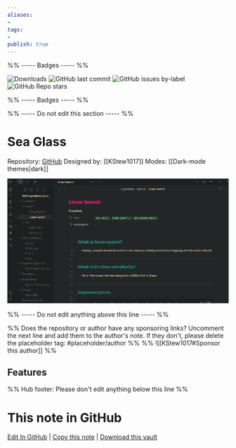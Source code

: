 ```yaml
---
aliases:
- 
tags: 
- 
publish: true
---
```


%% ----- Badges ----- %%

![Downloads](https://img.shields.io/badge/downloads-1368-573E7A?style=for-the-badge&logo=)
![GitHub last commit](https://img.shields.io/github/last-commit/KStew1017/obsidian-sea-glass-theme?color=573E7A&label=last%20update&logo=github&style=for-the-badge)
![GitHub issues by-label](https://img.shields.io/github/issues/KStew1017/obsidian-sea-glass-theme/help%20wanted?color=573E7A&logo=github&style=for-the-badge) 
![GitHub Repo stars](https://img.shields.io/github/stars/KStew1017/obsidian-sea-glass-theme?color=573E7A&logo=github&style=for-the-badge)

%% ----- Badges ----- %%

%% ----- Do not edit this section ----- %%

# Sea Glass

Repository: [GitHub](https://github.com/KStew1017/obsidian-sea-glass-theme)
Designed by: [[KStew1017]]
Modes: [[Dark-mode themes|dark]]



![screenshot](https://github.com/KStew1017/obsidian-sea-glass-theme/raw/HEAD/sea-glass-preview.png)

%% ----- Do not edit anything above this line ----- %% 

%% Does the repository or author have any sponsoring links? Uncomment the next line and add them to the author's note. If they don't, please delete the placeholder tag: #placeholder/author %%
%% ![[KStew1017#Sponsor this author]] %%


## Features



%% Hub footer: Please don't edit anything below this line %%

# This note in GitHub

<span class="git-footer">[Edit In GitHub](https://github.dev/obsidian-community/obsidian-hub/blob/main/02%20-%20Community%20Expansions/02.05%20All%20Community%20Expansions/Themes/Sea%20Glass.md "git-hub-edit-note") | [Copy this note](https://raw.githubusercontent.com/obsidian-community/obsidian-hub/main/02%20-%20Community%20Expansions/02.05%20All%20Community%20Expansions/Themes/Sea%20Glass.md "git-hub-copy-note") | [Download this vault](https://github.com/obsidian-community/obsidian-hub/archive/refs/heads/main.zip "git-hub-download-vault") </span>
